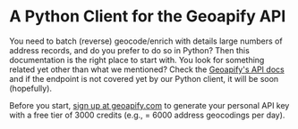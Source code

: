 # A Python Client for the Geoapify API

You need to batch (reverse) geocode/enrich with details large numbers of address records, and do you prefer to do so in
Python? Then this documentation is the right place to start with. You look for something related yet other than what
we mentioned? Check the [Geoapify's API docs](https://apidocs.geoapify.com/#docs) and if the endpoint is not covered yet
by our Python client, it will be soon (hopefully). 

Before you start, [sign up at geoapify.com](https://www.geoapify.com/) to generate your personal API key with a free
tier of 3000 credits (e.g., = 6000 address geocodings per day).
